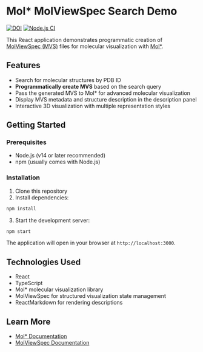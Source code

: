 # Mol* MolViewSpec Search Demo

[![DOI](https://zenodo.org/badge/983983402.svg)](https://doi.org/10.5281/zenodo.15489496)
[![Node.js CI](https://github.com/TerkaSlan/molviewspec-search/actions/workflows/test.yaml/badge.svg)](https://github.com/TerkaSlan/molviewspec-search/actions/workflows/test.yaml)

This React application demonstrates programmatic creation of [MolViewSpec (MVS)](https://molstar.org/mol-view-spec-docs/mvs-molstar-extension/) files for molecular visualization with [Mol*](https://molstar.org/).

## Features

- Search for molecular structures by PDB ID
- **Programmatically create MVS** based on the search query
- Pass the generated MVS to Mol* for advanced molecular visualization
- Display MVS metadata and structure description in the description panel
- Interactive 3D visualization with multiple representation styles

## Getting Started

### Prerequisites

- Node.js (v14 or later recommended)
- npm (usually comes with Node.js)

### Installation

1. Clone this repository
2. Install dependencies:

```bash
npm install
```

3. Start the development server:

```bash
npm start
```

The application will open in your browser at `http://localhost:3000`.

## Technologies Used

- React
- TypeScript
- Mol* molecular visualization library
- MolViewSpec for structured visualization state management
- ReactMarkdown for rendering descriptions

## Learn More

- [Mol* Documentation](https://molstar.org/)
- [MolViewSpec Documentation](https://molstar.org/mol-view-spec-docs/mvs-molstar-extension/) 
